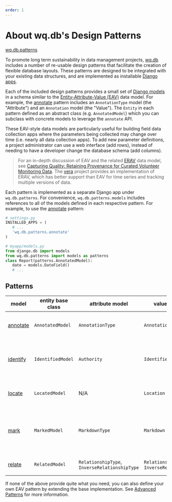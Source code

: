 ```yaml
---
order: 1
---
```


About wq.db's Design Patterns
===============

[wq.db.patterns]

To promote long term sustainability in data management projects, [wq.db] includes a number of re-usable design patterns that facilitate the creation of flexible database layouts.  These patterns are designed to be integrated with your existing data structures, and are implemented as installable [Django apps].

Each of the included design patterns provides a small set of [Django models] in a schema similar to the [Entity-Attribute-Value (EAV)] data model.  For example, the [annotate] pattern includes an `AnnotationType` model (the "Attribute") and an `Annotation` model (the "Value").  The `Entity` in each pattern defined as an abstract class (e.g. `AnnotatedModel`) which you can subclass with concrete models to leverage the `annotate` API.

These EAV-style data models are particularly useful for building field data collection apps where the parameters being collected may change over time (i.e. nearly all data collection apps).  To add new parameter definitions, a project administrator can use a web interface (add rows), instead of needing to have a developer change the database schema (add columns).

> For an in-depth discussion of EAV and the related [ERAV] data model, see [Capturing Quality: Retaining Provenance for Curated Volunteer Monitoring Data](https://wq.io/research/provenance). The [vera] project provides an implementation of ERAV, which has better support than EAV for time series and tracking multiple versions of data.

Each pattern is implemented as a separate Django app under `wq.db.patterns`.  For convenience, `wq.db.patterns.models` includes references to all of the models defined in each respective pattern.  For example, to use the [annotate] pattern:

```python
# settings.py
INSTALLED_APPS = (
   # ...
   'wq.db.patterns.annotate'
)

# myapp/models.py
from django.db import models
from wq.db.patterns import models as patterns
class Report(patterns.AnnotatedModel):
   date = models.DateField()
   # ...
```

## Patterns

model | entity base class | attribute model | value model | description
------|--------|-----------|-------|-------------
[annotate] | `AnnotatedModel` | `AnnotationType` | `Annotation` | Generic entity-attribute-value (EAV) implementation.
[identify] | `IdentifiedModel` | `Authority` | `Identifier` | Track entity identifiers assigned by multiple third party authorities
[locate] | `LocatedModel` | N/A | `Location` | Manage multifaceted geographic location data
[mark] | `MarkedModel` | `MarkdownType` | `Markdown` | Maintain multiple markdown snippets for a model (e.g. in different languages)
[relate] | `RelatedModel` | `RelationshipType`,<br>`InverseRelationshipType` | `Relationship`,<br>`InverseRelationship` | Generic typed many-to-many relationships

If none of the above provide quite what you need, you can also define your own EAV pattern by extending the base implementation.  See [Advanced Patterns] for more information.

[wq.db.patterns]: https://github.com/wq/wq.db/blob/master/patterns
[wq.db]: https://wq.io/wq.db
[Django apps]: https://docs.djangoproject.com/en/1.7/ref/applications/#projects-and-applications
[Django models]: https://docs.djangoproject.com/en/1.7/topics/db/models/
[Entity-Attribute-Value (EAV)]: https://wq.io/docs/eav-vs-relational
[vera]: https://wq.io/vera
[ERAV]: https://wq.io/docs/erav
[annotate]: https://wq.io/docs/annotate
[identify]: https://wq.io/docs/identify
[locate]: https://wq.io/docs/locate
[mark]: https://wq.io/docs/markdown
[relate]: https://wq.io/docs/relate
[files]: https://wq.io/docs/files
[Advanced Patterns]: https://wq.io/docs/nested-forms
